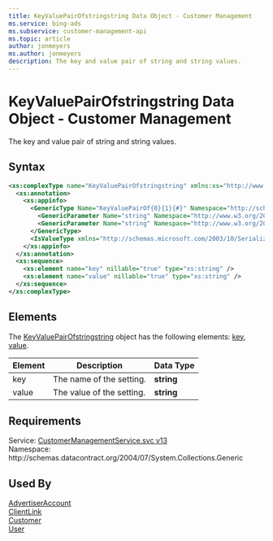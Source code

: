 ```yaml
---
title: KeyValuePairOfstringstring Data Object - Customer Management
ms.service: bing-ads
ms.subservice: customer-management-api
ms.topic: article
author: jonmeyers
ms.author: jonmeyers
description: The key and value pair of string and string values.
---
```

# KeyValuePairOfstringstring Data Object - Customer Management
The key and value pair of string and string values.

## Syntax
```xml
<xs:complexType name="KeyValuePairOfstringstring" xmlns:xs="http://www.w3.org/2001/XMLSchema">
  <xs:annotation>
    <xs:appinfo>
      <GenericType Name="KeyValuePairOf{0}{1}{#}" Namespace="http://schemas.datacontract.org/2004/07/System.Collections.Generic" xmlns="http://schemas.microsoft.com/2003/10/Serialization/">
        <GenericParameter Name="string" Namespace="http://www.w3.org/2001/XMLSchema" />
        <GenericParameter Name="string" Namespace="http://www.w3.org/2001/XMLSchema" />
      </GenericType>
      <IsValueType xmlns="http://schemas.microsoft.com/2003/10/Serialization/">true</IsValueType>
    </xs:appinfo>
  </xs:annotation>
  <xs:sequence>
    <xs:element name="key" nillable="true" type="xs:string" />
    <xs:element name="value" nillable="true" type="xs:string" />
  </xs:sequence>
</xs:complexType>
```

## <a name="elements"></a>Elements

The [KeyValuePairOfstringstring](keyvaluepairofstringstring.md) object has the following elements: [key](#key), [value](#value).

|Element|Description|Data Type|
|-----------|---------------|-------------|
|<a name="key"></a>key|The name of the setting.|**string**|
|<a name="value"></a>value|The value of the setting.|**string**|

## Requirements
Service: [CustomerManagementService.svc v13](https://clientcenter.api.bingads.microsoft.com/Api/CustomerManagement/v13/CustomerManagementService.svc)  
Namespace: http\://schemas.datacontract.org/2004/07/System.Collections.Generic  

## Used By
[AdvertiserAccount](advertiseraccount.md)  
[ClientLink](clientlink.md)  
[Customer](customer.md)  
[User](user.md)  
